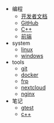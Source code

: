 <!-- _sidebar.md -->

- 编程
  - [开发者文档](zh-cn/site_documents)
  - [GitHub](zh-cn/site_github)
  - [C++](zh-cn/c++)
  - [前端](zh-cn/web)
- system
  - [linux](zh-cn/linux)
  - [windows](zh-cn/windows)
- tools
  - [git](zh-cn/git)
  - [docker](zh-cn/docker)
  - [frp](zh-cn/frp)
  - [nextcloud](zh-cn/nextcloud)
  - [nginx](zh-cn/nginx)
- 笔记
  - [gtest](zh-cn/notes/gtest)
  - [c++](zh-cn/notes/c++)
